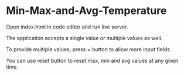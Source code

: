 # Min-Max-and-Avg-Temperature
Open index.html in code editor and run live server.

The application accepts a single value or multiple values as well.

To provide multiple values, press + button to allow more input fields.

You can use reset button to reset max, min and avg values at any given time.
